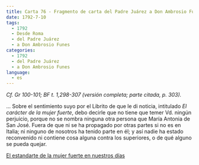 ```yaml
---
title: Carta 76 - Fragmento de carta del Padre Juárez a Don Ambrosio Funes (Roma, 10 de julio de 1792).
date: 1792-7-10
tags:
  - 1792
  - Desde Roma
  - del Padre Juárez
  - a Don Ambrosio Funes
categories:
  - 1792
  - del Padre Juárez
  - a Don Ambrosio Funes
language:
  - es
---
```


_Cf. Gr 100-101; BF t. 1,298-307 (versión completa; parte citada, p. 303)._

... Sobre el sentimiento suyo por el Librito de que le di noticia, intitulado _El carácter de la mujer fuerte_, debo decirle que no tiene que temer Vd. ningún perjuicio, porque no se nombra ninguna otra persona que María Antonia de San José. Fuera de que ni se ha propagado por otras partes si no es en Italia; ni ninguno de nosotros ha tenido parte en él; y así nadie ha estado reconvenido ni contiene cosa alguna contra los superiores, o de qué alguno se pueda quejar.

[El estandarte de la mujer fuerte en nuestros días](/tags/mujer-fuerte/)
